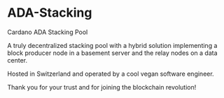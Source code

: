 # ADA-Stacking
Cardano ADA Stacking Pool

A truly decentralized stacking pool with a hybrid solution implementing a block producer node in a basement server and the relay nodes on a data center. 

Hosted in Switzerland and operated by a cool vegan software engineer. 

Thank you for your trust and for joining the blockchain revolution!
